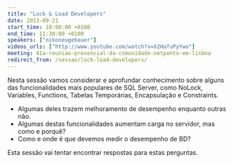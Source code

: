 ```yaml
---
title: "Lock & Load Developers"
date: 2013-09-21
start_time: 10:00:00 +0100
end_time: 11:30:00 +0100
speakers: ["nikoneugebauer"]
videos_urls: ["http://www.youtube.com/watch?v=X2HafuPyYwo"]
meeting: 41a-reuniao-presencial-da-comunidade-netponto-em-lisboa
redirect_from: /sessao/lock-load-developers/
---
```

Nesta sessão vamos considerar e aprofundar conhecimento sobre alguns das funcionalidades mais populares de SQL Server, como NoLock, Variables, Functions, Tabelas Temporárias, Encapsulação e Constraints.

- Algumas deles trazem melhoramento de desempenho enquanto outras não.
- Algumas destas funcionalidades aumentam carga no servidor, mas como e porquê?
- Como e onde é que devemos medir o desempenho de BD?

Esta sessão vai tentar encontrar respostas para estas perguntas. 

